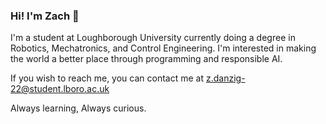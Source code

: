 ### Hi! I'm Zach 👋

I'm a student at Loughborough University currently doing a degree in Robotics, Mechatronics, and Control Engineering.
I'm interested in making the world a better place through programming and responsible AI.

If you wish to reach me, you can contact me at z.danzig-22@student.lboro.ac.uk

Always learning, 
Always curious.


<!--
**Zinxiee/Zinxiee** is a ✨ _special_ ✨ repository because its `README.md` (this file) appears on your GitHub profile.

Here are some ideas to get you started:

- 🔭 I’m currently working on ...
- 🌱 I’m currently learning ...
- 👯 I’m looking to collaborate on ...
- 🤔 I’m looking for help with ...
- 💬 Ask me about ...
- 📫 How to reach me: ...
- 😄 Pronouns: ...
- ⚡ Fun fact: ...
-->

